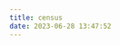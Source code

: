 ```yaml
---
title: census
date: 2023-06-28 13:47:52
---
```


<!-- 访问地图 -->
<div id="map-chart" style="border-radius: 8px; height: 600px; padding: 10px;"></div>
<!-- 访问趋势 -->
<div id="trends-chart" style="border-radius: 8px; height: 300px; padding: 10px;"></div>
<!-- 访问来源 -->
<div id="sources-chart" style="border-radius: 8px; height: 300px; padding: 10px;"></div>












<!-- 
http://openapi.baidu.com/oauth/2.0/token?grant_type=authorization_code&code=4b2f2588418f2aa6d0e0b33e45bc199c&client_id=Enq82dptSTSZUwRQxVGMYD6y&client_secret=RpMlOwgnfRBvm3WTkq85UrWek7y99X4b&redirect_uri=oob 
-->

<!-- 
{"expires_in":2592000,"refresh_token":"122.6336d444ba49925a48f7ceafb82e31b8.YDERafV2KTDHxHDZEmis40UaF82woqwScDpRnPT.djTDfA","access_token":"121.149427c7b60ebb3acb1f2334451c877e.Y_oIxP1nYQIPhM_hJLqe7lbMRKhrmo-1-fHfQBA.W7-6DA","session_secret":"","session_key":"","scope":"basic"} 
-->

<!-- 
http://openapi.baidu.com/oauth/2.0/token?grant_type=refresh_token&refresh_token={REFRESH_TOKEN}&client_id={CLIENT_ID}&client_secret={CLIENT_SECRET}
 -->

 <!--
  https://openapi.baidu.com/rest/2.0/tongji/config/getSiteList?access_token=121.149427c7b60ebb3acb1f2334451c877e.Y_oIxP1nYQIPhM_hJLqe7lbMRKhrmo-1-fHfQBA.W7-6DA 
  -->

  <!-- 
  {"list":[{"site_id":19339255,"domain":"zshlmy.love","status":0,"create_time":"2023-06-28 13:40:25","sub_dir_list":[]}]}
   -->

   <!-- 
   https://openapi.baidu.com/rest/2.0/tongji/report/getData?access_token=121.149427c7b60ebb3acb1f2334451c877e.Y_oIxP1nYQIPhM_hJLqe7lbMRKhrmo-1-fHfQBA.W7-6DA&site_id=19339255&start_date=20230620&end_date=20240620&metrics=pv_count&method=overview%2FgetDistrictRpt
    -->
